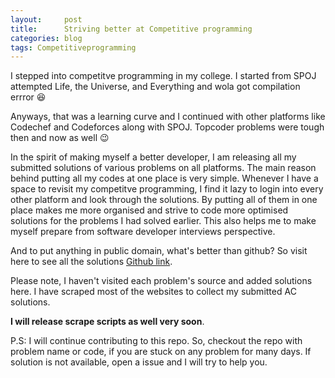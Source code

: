 ```yaml
---
layout:     post
title:      Striving better at Competitive programming
categories: blog
tags: Competitiveprogramming
---
```


I stepped into competitve programming in my college. I started from SPOJ attempted Life, the Universe, and Everything and wola got compilation errror :laughing:

Anyways, that was a learning curve and I continued with other platforms like Codechef and Codeforces along with SPOJ. Topcoder problems were tough then and now as well :wink:

In the spirit of making myself a better developer, I am releasing all my submitted solutions of various problems on all platforms. The main reason behind putting all my codes at one place <!--break-->
is very simple. Whenever I have a space to revisit my competitve programming, I find it lazy to login into every other platform and look through the solutions.
By putting all of them in one place makes me more organised and strive to code more optimised solutions for the problems I had solved earlier. This also helps me to make myself prepare from software developer interviews perspective.

And to put anything in public domain, what's better than github?
So visit here to see all the solutions [Github link](https://github.com/x0v/competitive-programming).

Please note, I haven't visited each problem's source and added solutions here.
I have scraped most of the websites to collect my submitted AC solutions.

**I will release scrape scripts as well very soon**.


P.S: I will continue contributing to this repo. So, checkout the repo with problem name or code, if you are stuck on any problem for many days. If solution is not available, open a issue and I will try to help you.










